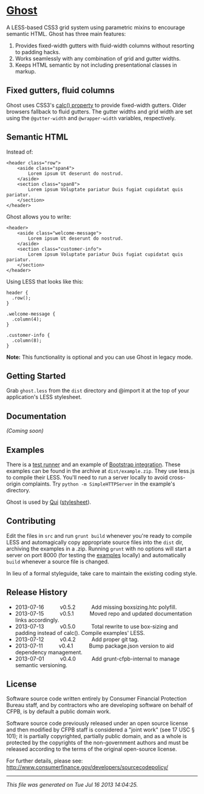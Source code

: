 # [Ghost](https://github.cfpb.gov/pages/front/ghost/grid/index.html)

A LESS-based CSS3 grid system using parametric mixins to encourage semantic HTML. Ghost has three main features:

1. Provides fixed-width gutters with fluid-width columns without resorting to padding hacks.
1. Works seamlessly with any combination of grid and gutter widths.
1. Keeps HTML semantic by not including presentational classes in markup.

## Fixed gutters, fluid columns

Ghost uses CSS3's <a href="http://updates.html5rocks.com/2012/03/CSS-layout-gets-smarter-with-calc">calc() property</a> to provide fixed-width gutters. Older browsers fallback to fluid gutters. The gutter widths and grid width are set using the `@gutter-width` and `@wrapper-width` variables, respectively.

## Semantic HTML

Instead of:

```
<header class="row">
    <aside class="span4">
        Lorem ipsum Ut deserunt do nostrud. 
    </aside>
    <section class="span8">
        Lorem ipsum Voluptate pariatur Duis fugiat cupidatat quis pariatur.
    </section>
</header>
```

Ghost allows you to write:

```
<header>
    <aside class="welcome-message">
        Lorem ipsum Ut deserunt do nostrud. 
    </aside>
    <section class="customer-info">
        Lorem ipsum Voluptate pariatur Duis fugiat cupidatat quis pariatur.
    </section>
</header>
```

Using LESS that looks like this:

```
header {
  .row();
}

.welcome-message {
  .column(4);
}

.customer-info {
  .column(8);
}
```

**Note:** This functionality is optional and you can use Ghost in legacy mode.

## Getting Started

Grab `ghost.less` from the `dist` directory and @import it at the top of your application's LESS stylesheet.

## Documentation
_(Coming soon)_

## Examples

There is a [test runner](https://github.cfpb.gov/pages/front/ghost/grid/index.html) and an example of [Bootstrap integration](https://github.cfpb.gov/pages/front/ghost/bootstrap/index.html). These examples can be found in the archive at `dist/example.zip`. They use less.js to compile their LESS. You'll need to run a server locally to avoid cross-origin complaints. Try `python -m SimpleHTTPServer` in the example's directory.

Ghost is used by [Qui](https://github.cfpb.gov/pages/contolini/qui) (<a href="https://github.cfpb.gov/contolini/qui/blob/master/src/less/main.less">stylesheet</a>).

## Contributing

Edit the files in `src` and run `grunt build` whenever you're ready to compile LESS and automagically copy appropriate source files into the `dist` dir, archiving the examples in a .zip. Running `grunt` with no options will start a server on port 8000 (for testing the [examples](https://github.cfpb.gov/contolini/ghost/tree/master/src/examples) locally) and automatically `build` whenever a source file is changed.

In lieu of a formal styleguide, take care to maintain the existing coding style.

## Release History

 * 2013-07-16   v0.5.2   Add missing boxsizing.htc polyfill.
 * 2013-07-15   v0.5.1   Moved repo and updated documentation links accordingly.
 * 2013-07-13   v0.5.0   Total rewrite to use box-sizing and padding instead of calc(). Compile examples' LESS.
 * 2013-07-12   v0.4.2   Add proper git tag.
 * 2013-07-11   v0.4.1   Bump package.json version to aid dependency management.
 * 2013-07-01   v0.4.0   Add grunt-cfpb-internal to manage semantic versioning.

## License

Software source code written entirely by Consumer Financial Protection Bureau staff, and by contractors who are developing software on behalf of CFPB, is by default a public domain work.

Software source code previously released under an open source license and then modified by CFPB staff is considered a "joint work" (see 17 USC § 101); it is partially copyrighted, partially public domain, and as a whole is protected by the copyrights of the non-government authors and must be released according to the terms of the original open-source license.

For further details, please see: http://www.consumerfinance.gov/developers/sourcecodepolicy/

---

*This file was generated on Tue Jul 16 2013 14:04:25.*
